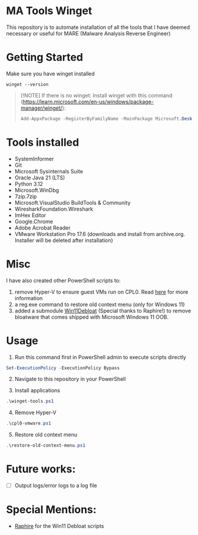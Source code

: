 # MA Tools Winget
This repository is to automate installation of all the tools that I have deemed necessary or useful for MARE (Malware Analysis Reverse Engineer)

# Getting Started
Make sure you have winget installed
```batch
winget --version
```

> [!NOTE] If there is no winget:
> Install winget with this command (https://learn.microsoft.com/en-us/windows/package-manager/winget/):
> ```powershell
> Add-AppxPackage -RegisterByFamilyName -MainPackage Microsoft.DesktopAppInstaller_8wekyb3d8bbwe
> ```

# Tools installed
- SystemInformer
- Git
- Microsoft Sysinternals Suite
- Oracle Java 21 (LTS)
- Python 3.12
- Microsoft.WinDbg
- 7zip.7zip
- Microsoft.VisualStudio BuildTools & Community
- WiresharkFoundation.Wireshark
- ImHex Editor
- Google.Chrome
- Adobe Acrobat Reader
- VMware Workstation Pro 17.6 (downloads and install from archive.org. Installer will be deleted after installation)

# Misc
I have also created other PowerShell scripts to:
1. remove Hyper-V to ensure guest VMs run on CPL0. Read [here](https://community.broadcom.com/discussion/disabling-hyper-v-hypervisor-on-windows-11-pro-host-to-get-vmware-17s-cpl0-vs-ulm-monitor-mode) for more information
2. a reg.exe command to restore old context menu (only for Windows 11)
3. added a submodule [Win11Debloat](https://github.com/Raphire/Win11Debloat) (Special thanks to Raphire!) to remove bloatware that comes shipped with Microsoft Windows 11 OOB.

# Usage
1. Run this command first in PowerShell admin to execute scripts directly
```powershell
Set-ExecutionPolicy -ExecutionPolicy Bypass
```

2. Navigate to this repository in your PowerShell

3. Install applications
```powershell
.\winget-tools.ps1
```

4. Remove Hyper-V
```powershell
.\cpl0-vmware.ps1
```

5. Restore old context menu
```powershell
.\restore-old-context-menu.ps1
```


# Future works:
- [ ] Output logs/error logs to a log file

# Special Mentions:
- [Raphire](https://github.com/Raphire) for the Win11 Debloat scripts
